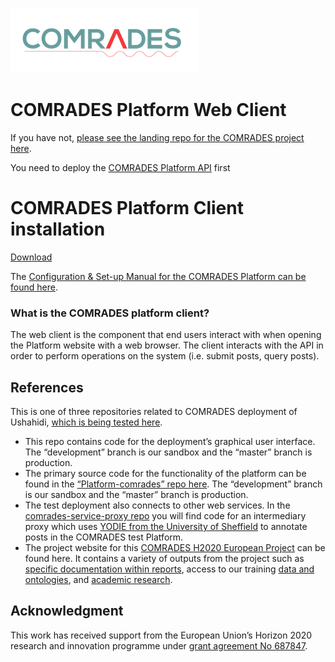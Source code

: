 [download]: https://github.com/ushahidi//platform-client-comrades/releases
![COMRADES Logo](Associated_Files/COMRADES_logo.png)

# COMRADES Platform Web Client
If you have not, [please see the landing repo for the COMRADES project here](https://github.com/ushahidi/platform-comrades/blob/master/README.md).

You need to deploy the [COMRADES Platform API](http://github.com/ushahidi/platform-comrades) first

# COMRADES Platform Client installation
[Download][download]

The [Configuration & Set-up Manual for the COMRADES Platform can be found here](https://s3-eu-west-1.amazonaws.com/comradesmanual/Comrades+Manual/COMRADES+Config+Setup+Manual.pdf). 

### What is the COMRADES platform client?
The web client is the component that end users interact with when opening the Platform website with a web browser. The client interacts with the API in order to perform operations on the system \(i.e. submit posts, query posts\).

## References
This is one of three repositories related to COMRADES deployment of Ushahidi, [which is being tested here](https://comrades-stg.ushahidi.com/views/map).
* This repo contains code for the deployment’s graphical user interface. The “development” branch is our sandbox and the “master” branch is production.
* The primary source code for the functionality of the platform can be found in the [“Platform-comrades” repo here](https://github.com/ushahidi/platform-comrades). The “development” branch is our sandbox and the “master” branch is production.
* The test deployment also connects to other web services. In the [comrades-service-proxy repo](https://github.com/ushahidi/comrades-service-proxy) you will find code for an intermediary proxy which uses [YODIE from the University of Sheffield](https://gate.ac.uk/applications/yodie.html) to annotate posts in the COMRADES test Platform.
* The project website for this [COMRADES H2020 European Project](http://www.comrades-project.eu) can be found here. It contains a variety of outputs from the project such as [specific documentation within reports](http://www.comrades-project.eu/outputs/deliverables.html), access to our training [data and ontologies](http://www.comrades-project.eu/outputs/datasets-and-ontologies.html), and [academic research](http://www.comrades-project.eu/outputs/papers.html). 

## Acknowledgment
This work has received support from the European Union’s Horizon 2020 research and innovation programme under [grant agreement No 687847](http://cordis.europa.eu/project/rcn/198819_en.html).
